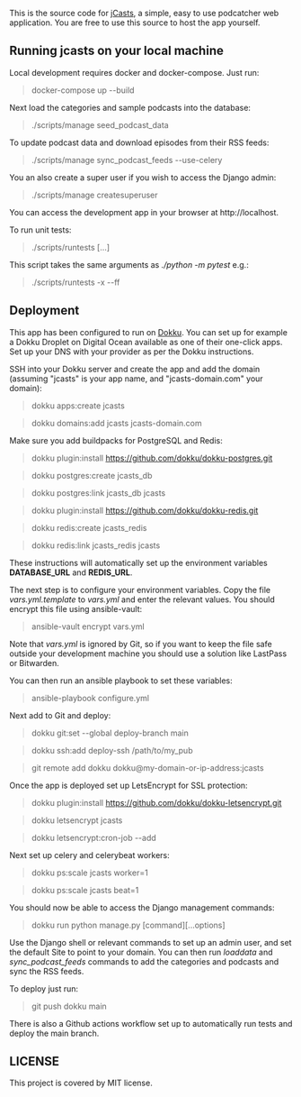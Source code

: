 This is the source code for [jCasts](https://jcasts.io), a simple, easy to use podcatcher web application. You are free to use this source to host the app yourself.

## Running jcasts on your local machine

Local development requires docker and docker-compose. Just run:

> docker-compose up --build

Next load the categories and sample podcasts into the database:

> ./scripts/manage seed_podcast_data

To update podcast data and download episodes from their RSS feeds:

> ./scripts/manage sync_podcast_feeds --use-celery

You an also create a super user if you wish to access the Django admin:

> ./scripts/manage createsuperuser

You can access the development app in your browser at http://localhost.

To run unit tests:

> ./scripts/runtests [...]

This script takes the same arguments as _./python -m pytest_ e.g.:

> ./scripts/runtests -x --ff

## Deployment

This app has been configured to run on [Dokku](https://github.com/dokku/dokku). You can set up for example a Dokku Droplet on Digital Ocean available as one of their one-click apps. Set up your DNS with your provider as per the Dokku instructions.

SSH into your Dokku server and create the app and add the domain (assuming "jcasts" is your app name, and "jcasts-domain.com" your domain):

> dokku apps:create jcasts

> dokku domains:add jcasts jcasts-domain.com

Make sure you add buildpacks for PostgreSQL and Redis:

> dokku plugin:install https://github.com/dokku/dokku-postgres.git

> dokku postgres:create jcasts_db

> dokku postgres:link jcasts_db jcasts

> dokku plugin:install https://github.com/dokku/dokku-redis.git

> dokku redis:create jcasts_redis

> dokku redis:link jcasts_redis jcasts

These instructions will automatically set up the environment variables **DATABASE_URL** and **REDIS_URL**.

The next step is to configure your environment variables. Copy the file _vars.yml.template_ to _vars.yml_ and enter the relevant values. You should encrypt this file using ansible-vault:

> ansible-vault encrypt vars.yml

Note that _vars.yml_ is ignored by Git, so if you want to keep the file safe outside your development machine you should use a solution like LastPass or Bitwarden.

You can then run an ansible playbook to set these variables:

> ansible-playbook configure.yml

Next add to Git and deploy:

> dokku git:set --global deploy-branch main

> dokku ssh:add deploy-ssh /path/to/my_pub

> git remote add dokku dokku@my-domain-or-ip-address:jcasts

Once the app is deployed set up LetsEncrypt for SSL protection:

> dokku plugin:install https://github.com/dokku/dokku-letsencrypt.git

> dokku letsencrypt jcasts

> dokku letsencrypt:cron-job --add

Next set up celery and celerybeat workers:

> dokku ps:scale jcasts worker=1

> dokku ps:scale jcasts beat=1

You should now be able to access the Django management commands:

> dokku run python manage.py [command][...options]

Use the Django shell or relevant commands to set up an admin user, and set the default Site to point to your domain. You can then run _loaddata_ and _sync_podcast_feeds_ commands to add the categories and podcasts and sync the RSS feeds.

To deploy just run:

> git push dokku main

There is also a Github actions workflow set up to automatically run tests and deploy the main branch.

## LICENSE

This project is covered by MIT license.
